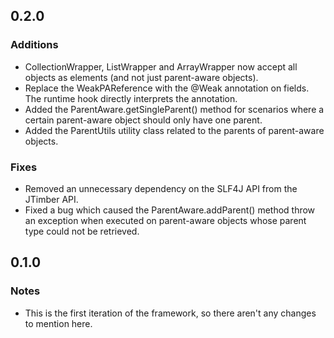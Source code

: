 0.2.0
-----

### Additions
* CollectionWrapper, ListWrapper and ArrayWrapper now accept all objects as elements (and not just parent-aware objects).
* Replace the WeakPAReference with the @Weak annotation on fields. The runtime hook directly interprets the annotation.
* Added the ParentAware.getSingleParent() method for scenarios where a certain parent-aware object should only have one parent.
* Added the ParentUtils utility class related to the parents of parent-aware objects.

### Fixes
* Removed an unnecessary dependency on the SLF4J API from the JTimber API.
* Fixed a bug which caused the ParentAware.addParent() method throw an exception when executed on parent-aware objects whose parent type could not be retrieved.

0.1.0
-----

### Notes
* This is the first iteration of the framework, so there aren't any changes to mention here.
